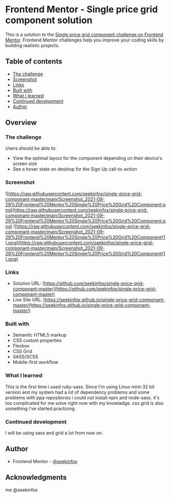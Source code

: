 # Frontend Mentor - Single price grid component solution

This is a solution to the [Single price grid component challenge on Frontend Mentor](https://www.frontendmentor.io/challenges/single-price-grid-component-5ce41129d0ff452fec5abbbc). Frontend Mentor challenges help you improve your coding skills by building realistic projects. 

## Table of contents

  - [The challenge](#the-challenge)
  - [Screenshot](#screenshot)
  - [Links](#links)
  - [Built with](#built-with)
  - [What I learned](#what-i-learned)
  - [Continued development](#continued-development)
- [Author](#author)


## Overview

### The challenge

Users should be able to:

- View the optimal layout for the component depending on their device's screen size
- See a hover state on desktop for the Sign Up call-to-action

### Screenshot

![https://raw.githubusercontent.com/seekinfox/single-price-grid-componant-master/main/Screenshot_2021-09-29%20Frontend%20Mentor%20Single%20Price%20Grid%20Component.png](https://raw.githubusercontent.com/seekinfox/single-price-grid-componant-master/main/Screenshot_2021-09-29%20Frontend%20Mentor%20Single%20Price%20Grid%20Component.png)
![https://raw.githubusercontent.com/seekinfox/single-price-grid-componant-master/main/Screenshot_2021-09-29%20Frontend%20Mentor%20Single%20Price%20Grid%20Component(1).png](https://raw.githubusercontent.com/seekinfox/single-price-grid-componant-master/main/Screenshot_2021-09-29%20Frontend%20Mentor%20Single%20Price%20Grid%20Component(1).png)

### Links

- Solution URL: [https://github.com/seekinfox/single-price-grid-componant-master](https://github.com/seekinfox/single-price-grid-componant-master)
- Live Site URL: [https://seekinfox.github.io/single-price-grid-componant-master/(https://seekinfox.github.io/single-price-grid-componant-master/)

### Built with

- Semantic HTML5 markup
- CSS custom properties
- Flexbox
- CSS Grid
- SASS/SCSS
- Mobile-first workflow


### What I learned

This is the first time i used ruby-sass.
Since I'm using Linux mint-32 bit version and my system had a lot of dependency problems and some problems with ppa repositories i could not install npm and node-sass. it's too complicated for me solve right now with my knowladge.
css grid is also something i've started practicing. 

### Continued development

I will be using sass and grid a lot from now on.


## Author

- Frontend Mentor - [@seekinfox](https://www.frontendmentor.io/profile/seekinfox)


## Acknowledgments
me @seekinfox
